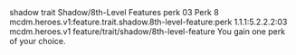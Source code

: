 <ability>
  <metadata>
    <class>shadow</class>
    <feature_type>trait</feature_type>
    <file_dpath>Shadow/8th-Level Features</file_dpath>
    <item_id>perk</item_id>
    <item_index>03</item_index>
    <item_name>Perk</item_name>
    <level>8</level>
    <scc>mcdm.heroes.v1:feature.trait.shadow.8th-level-feature:perk</scc>
    <scdc>1.1.1:5.2.2.2:03</scdc>
    <source>mcdm.heroes.v1</source>
    <type>feature/trait/shadow/8th-level-feature</type>
  </metadata>
  <effects>
    <effect type="mundane">You gain one perk of your choice.</effect>
  </effects>
</ability>
